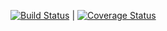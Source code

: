 [![Build Status](https://travis-ci.org/rporrini/rporrini.info.svg?branch=master)](https://travis-ci.org/rporrini/rporrini.info) | [![Coverage Status](https://coveralls.io/repos/rporrini/rporrini.info/badge.svg?branch=master)](https://coveralls.io/r/rporrini/rporrini.info?branch=master)
